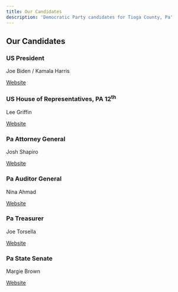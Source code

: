 ```yaml
---
title: Our Candidates
description: 'Democratic Party candidates for Tioga County, Pa'
---
```


## Our Candidates

### US President

Joe Biden / Kamala Harris

[Website](https://joebiden.com)

### US House of Representatives, PA 12<sup>th</sup>

Lee Griffin

[Website](http://leegriffinforcongress.com)

### Pa Attorney General

Josh Shapiro

[Website](https://www.joshshapiro.org)

### Pa Auditor General

Nina Ahmad

[Website](https://www.ninaforpa.com)

### Pa Treasurer

Joe Torsella

[Website](https://www.joetorsella.com)

### Pa State Senate

Margie Brown

[Website](https://margiebrownforpa.com)
